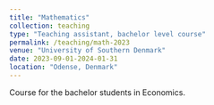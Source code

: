 ```yaml
---
title: "Mathematics"
collection: teaching
type: "Teaching assistant, bachelor level course"
permalink: /teaching/math-2023
venue: "University of Southern Denmark"
date: 2023-09-01-2024-01-31
location: "Odense, Denmark"
---
```


Course for the bachelor students in Economics. 